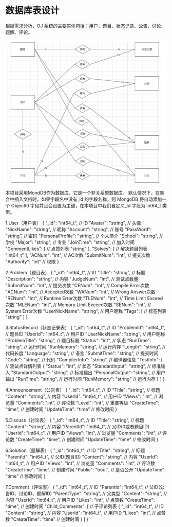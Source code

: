 # 数据库表设计
根据需求分析，OJ 系统的主要实体包括：用户、题目、状态记录、公告、讨论、题解、评论。

![ER图](images/ER.png)

本项目采用MondDB作为数据库，它是一个非关系型数据库。
默认情况下，在集合中插入文档时，如果字段名中没有_id 的字段名称，则 MongoDB 将自动添加一个 ObjectId 字段并且会设置为主键，在本项目中我们自定义_id 字段为 int64_t 类型。

1.User（用户表）
{
  "_id": "int64_t", // ID
  "Avatar": "string", // 头像
  "NickName": "string", // 昵称
  "Account": "string", // 账号
  "PassWord": "string", // 密码
  "PersonalProfile": "string", // 个人简介
  "School": "string", // 学校
  "Major": "string", // 专业
  "JoinTime": "string", // 加入时间
  "CommentLikes": [
    // 点赞列表
    "string"
  ],
  "Solves": [
    // 解决题目列表
    "int64_t"
  ],
  "ACNum": "int", // AC次数
  "SubmitNum": "int", // 提交次数
  "Authority": "int" // 权限
}

2.Problem（题目表）
{
  "_id": "int64_t", // ID
  "Title": "string", // 标题
  "Description": "string", // 内容
  "JudgeNum": "int", // 测试点数量
  "SubmitNum": "int", // 提交次数
  "CENum": "int", // Compile Error次数
  "ACNum": "int", // Accepted次数
  "WANum": "int", // Wrong Answer次数
  "RENum": "int", // Runtime Error次数
  "TLENum": "int", // Time Limit Exceed次数
  "MLENum": "int", // Memory Limit Exceed次数
  "SENum": "int", // System Error次数
  "UserNickName": "string", // 用户昵称
  "Tags": [
    // 标签列表
    "string"
  ]
}

3.StatusRecord（状态记录表）
{
  "_id": "int64_t", // ID
  "ProblemId": "int64_t", // 题目ID
  "UserId": "int64_t", // 用户ID
  "UserNickName": "string", // 用户昵称
  "ProblemTitle": "string", // 题目标题
  "Status": "int", // 状态
  "RunTime": "string", // 运行时间
  "RunMemory": "string", // 运行内存
  "Length": "string", // 代码长度
  "Language": "string", // 语言
  "SubmitTime": "string", // 提交时间
  "Code": "string", // 代码
  "CompilerInfo": "string", // 编译器信息
  "TestInfo": [
    // 测试点详情列表
    {
      "Status": "int", // 状态
      "StandardInput": "string", // 标准输入
      "StandardOutput": "string", // 标准输出
      "PersonalOutput": "string", // 用户输出
      "RunTime": "string", // 运行时间
      "RunMemory": "string" // 运行内存
    }
  ]
}

4.Announcement（公告表）
{
  "_id": "int64_t", // ID
  "Title": "string", // 标题
  "Content": "string", // 内容
  "UserId": "int64_t", // 用户ID
  "Views": "int", // 浏览量
  "Comments": "int", // 评论数
  "Level": "int", // 重要等级
  "CreateTime": "time", // 创建时间
  "UpdateTime": "time" // 修改时间
}

5.Discuss（讨论表）
{
  "_id": "int64_t", // ID
  "Title": "string", // 标题
  "Content": "string", // 内容
  "ParentId": "int64_t", // 父ID(0或者题目ID)
  "UserId": "int64_t", // 用户ID
  "Views": "int", // 浏览量
  "Comments": "int", // 评论数
  "CreateTime": "time", // 创建时间
  "UpdateTime": "time" // 修改时间
}

6.Solution（题解表）
{
  "_id": "int64_t", // ID
  "Title": "string", // 标题
  "ParentId": "int64_t", // 父ID(题目ID)
  "Content": "string", // 内容
  "UserId": "int64_t", // 用户ID
  "Views": "int", // 浏览量
  "Comments": "int", // 评论数
  "CreateTime": "time", // 创建时间
  "Public": "bool", // 是否公开
  "UpdateTime": "time" // 修改时间
}

7.Comment（评论表）
{
  "_id": "int64_t", // ID
  "ParentId": "int64_t", // 父ID(公告ID、讨论ID、题解ID)
  "ParentType": "string", // 父类型
  "Content": "string", // 内容
  "UserId": "int64_t", // 用户ID
  "Likes": "int", // 点赞数
  "CreateTime": "time", // 创建时间
  "Child_Comments": [
    // 子评论列表
    {
      "_id": "int64_t", // ID
      "Content": "string", // 内容
      "UserId": "int64_t", // 用户ID
      "Likes": "int", // 点赞数
      "CreateTime": "time" // 创建时间
    }
  ]
}
